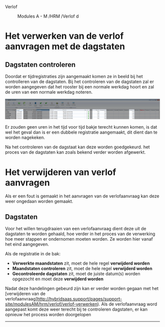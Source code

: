 <properties>
	<page>
		<title>Verlof</title>
		<description>Verlof</description>
	</page>
	<menu>
		<position>Modules A - M /HRM /Verlof</position>
		<title>Dagstaten</title>
		<sort>d</sort>
	</menu>
</properties>

# Het verwerken van de verlof aanvragen met de dagstaten #

## Dagstaten controleren ##

Doordat er tijdregistraties zijn aangemaakt komen ze in beeld bij het controlleren van de dagstaten. Bij het controleren van de dagstaten zal er worden aangegeven dat het rooster bij een normale werkdag hoort en zal de uren van een normale werkdag noteren.

![dagstaten](images/dagstaten.png)

Er zouden geen uren in het tijd voor tijd bakje terecht kunnen komen, is dat wel het geval dan is er een dubbele registratie aangemaakt, dit dient dan te worden nagekeken.

Na het controleren van de dagstaat kan deze worden goedgekeurd. het proces van de dagstaten kan zoals bekend verder worden afgewerkt.

# Het verwijderen van verlof aanvragen #

Als er een fout is gemaakt in het aanvragen van de verlofaanvraag kan deze weer ongedaan worden gemaakt. 

## Dagstaten ##

Voor het willen terugdraaien van een verlofaanvraag dient deze uit de dagstaten te worden gehaald, hoe verder in het proces van de verwerking hoe meer stappen er ondernomen moeten worden. Ze worden hier vanaf het eind aangegeven.

Als de registratie in de bak:

- **Verwerkte maandstaten** zit, moet de hele regel **verwijderd worden**
- **Maandstaten controleren** zit, moet de hele regel **verwijderd worden**
- **Gecontroleerde dagstaten** zit, moet de juiste datum(s) worden opgezocht en moet deze **verwijderd worden**

Nadat deze handelingen gebeurd zijn kan er verder worden gegaan met het [verwijderen van de verlofaanvraag]http://hybridsaas.support/pages/support-site/modulesAM/hrm/verlof/verlof-verwerken). Als de verlofaanvraag word aangepast komt deze weer terecht bij te controleren dagstaten, er kan opnieuw het process worden doorgelopen

------

